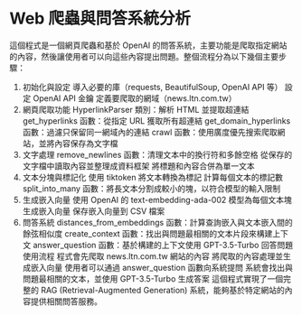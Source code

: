 # Web 爬蟲與問答系統分析
這個程式是一個網頁爬蟲和基於 OpenAI 的問答系統，主要功能是爬取指定網站的內容，然後讓使用者可以向這些內容提出問題。整個流程分為以下幾個主要步驟：

1. 初始化與設定
導入必要的庫（requests, BeautifulSoup, OpenAI API 等）
設定 OpenAI API 金鑰
定義要爬取的網域（news.ltn.com.tw）
2. 網頁爬取功能
HyperlinkParser 類別：解析 HTML 並提取超連結
get_hyperlinks 函數：從指定 URL 獲取所有超連結
get_domain_hyperlinks 函數：過濾只保留同一網域內的連結
crawl 函數：使用廣度優先搜索爬取網站，並將內容保存為文字檔
3. 文字處理
remove_newlines 函數：清理文本中的換行符和多餘空格
從保存的文字檔中讀取內容並整理成資料框架
將標題和內容合併為單一文本
4. 文本分塊與標記化
使用 tiktoken 將文本轉換為標記
計算每個文本的標記數
split_into_many 函數：將長文本分割成較小的塊，以符合模型的輸入限制
5. 生成嵌入向量
使用 OpenAI 的 text-embedding-ada-002 模型為每個文本塊生成嵌入向量
保存嵌入向量到 CSV 檔案
6. 問答系統
distances_from_embeddings 函數：計算查詢嵌入與文本嵌入間的餘弦相似度
create_context 函數：找出與問題最相關的文本片段來構建上下文
answer_question 函數：基於構建的上下文使用 GPT-3.5-Turbo 回答問題
使用流程
程式會先爬取 news.ltn.com.tw 網站的內容
將爬取的內容處理並生成嵌入向量
使用者可以通過 answer_question 函數向系統提問
系統會找出與問題最相關的文本，並使用 GPT-3.5-Turbo 生成答案
這個程式實現了一個完整的 RAG (Retrieval-Augmented Generation) 系統，能夠基於特定網站的內容提供相關問答服務。